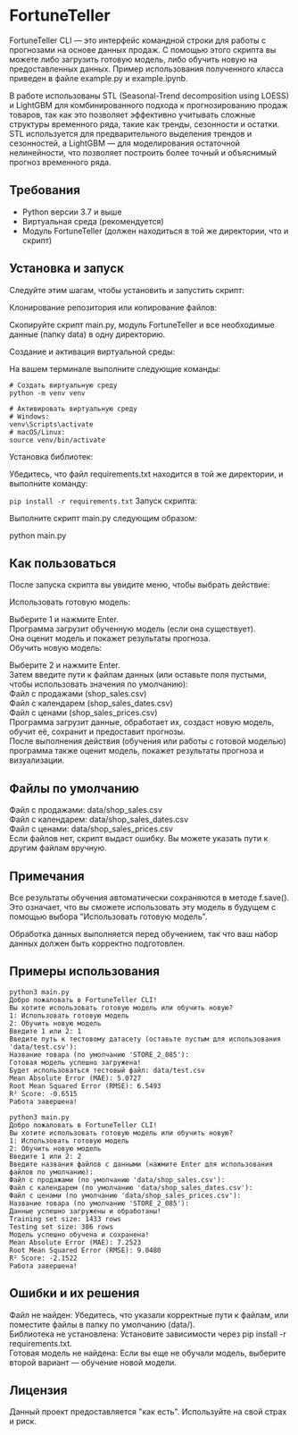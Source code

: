 # FortuneTeller
FortuneTeller CLI — это интерфейс командной строки для работы с прогнозами на основе данных продаж. С помощью этого скрипта вы можете либо загрузить готовую модель, либо обучить новую на предоставленных данных.
Пример использования полученного класса приведен в файле example.py и example.ipynb.
  
В работе использованы STL (Seasonal-Trend decomposition using LOESS) и LightGBM для комбинированного подхода к прогнозированию продаж товаров, так как это позволяет эффективно учитывать сложные структуры временного ряда, такие как тренды, сезонности и остатки. STL используется для предварительного выделения трендов и сезонностей, а LightGBM — для моделирования остаточной нелинейности, что позволяет построить более точный и объяснимый прогноз временного ряда.
  
## Требования  
- Python версии 3.7 и выше  
- Виртуальная среда (рекомендуется)  
- Модуль FortuneTeller (должен находиться в той же директории, что и скрипт)  
## Установка и запуск
Следуйте этим шагам, чтобы установить и запустить скрипт:  
  
Клонирование репозитория или копирование файлов:
  
Скопируйте скрипт main.py, модуль FortuneTeller и все необходимые данные (папку data) в одну директорию.
  
Создание и активация виртуальной среды:
  
На вашем терминале выполните следующие команды:
  
```
# Создать виртуальную среду
python -m venv venv
  
# Активировать виртуальную среду
# Windows:
venv\Scripts\activate
# macOS/Linux:
source venv/bin/activate
```
Установка библиотек:

Убедитесь, что файл requirements.txt находится в той же директории, и выполните команду:

```pip install -r requirements.txt```
Запуск скрипта:
  
Выполните скрипт main.py следующим образом:
  
python main.py
## Как пользоваться
После запуска скрипта вы увидите меню, чтобы выбрать действие:
  
Использовать готовую модель:
  
Выберите 1 и нажмите Enter.  
Программа загрузит обученную модель (если она существует).  
Она оценит модель и покажет результаты прогноза.  
Обучить новую модель:  
  
Выберите 2 и нажмите Enter.  
Затем введите пути к файлам данных (или оставьте поля пустыми, чтобы использовать значения по умолчанию):  
Файл с продажами (shop_sales.csv)  
Файл с календарем (shop_sales_dates.csv)  
Файл с ценами (shop_sales_prices.csv)  
Программа загрузит данные, обработает их, создаст новую модель, обучит её, сохранит и предоставит прогнозы.  
После выполнения действия (обучения или работы с готовой моделью) программа также оценит модель, покажет результаты прогноза и визуализации.  

## Файлы по умолчанию
Файл с продажами: data/shop_sales.csv  
Файл с календарем: data/shop_sales_dates.csv  
Файл с ценами: data/shop_sales_prices.csv  
Если файлов нет, скрипт выдаст ошибку. Вы можете указать пути к другим файлам вручную.  
  
## Примечания
Все результаты обучения автоматически сохраняются в методе f.save(). Это означает, что вы сможете использовать эту модель в будущем с помощью выбора "Использовать готовую модель".
  
Обработка данных выполняется перед обучением, так что ваш набор данных должен быть корректно подготовлен.
## Примеры использования
```
python3 main.py 
Добро пожаловать в FortuneTeller CLI!
Вы хотите использовать готовую модель или обучить новую?
1: Использовать готовую модель
2: Обучить новую модель
Введите 1 или 2: 1
Введите путь к тестовому датасету (оставьте пустым для использования 'data/test.csv'): 
Название товара (по умолчанию 'STORE_2_085'): 
Готовая модель успешно загружена!
Будет использоваться тестовый файл: data/test.csv
Mean Absolute Error (MAE): 5.0727
Root Mean Squared Error (RMSE): 6.5493
R² Score: -0.6515
Работа завершена!
```
```
python3 main.py
Добро пожаловать в FortuneTeller CLI!
Вы хотите использовать готовую модель или обучить новую?
1: Использовать готовую модель
2: Обучить новую модель
Введите 1 или 2: 2
Введите названия файлов с данными (нажмите Enter для использования файлов по умолчанию):
Файл с продажами (по умолчанию 'data/shop_sales.csv'): 
Файл с календарем (по умолчанию 'data/shop_sales_dates.csv'): 
Файл с ценами (по умолчанию 'data/shop_sales_prices.csv'): 
Название товара (по умолчанию 'STORE_2_085'): 
Данные успешно загружены и обработаны!
Training set size: 1433 rows
Testing set size: 386 rows
Модель успешно обучена и сохранена!
Mean Absolute Error (MAE): 7.2523
Root Mean Squared Error (RMSE): 9.0480
R² Score: -2.1522
Работа завершена!
```
## Ошибки и их решения  
Файл не найден: Убедитесь, что указали корректные пути к файлам, или поместите файлы в папку по умолчанию (data/).  
Библиотека не установлена: Установите зависимости через pip install -r requirements.txt.  
Готовая модель не найдена: Если вы еще не обучали модель, выберите второй вариант — обучение новой модели.  
## Лицензия
Данный проект предоставляется "как есть". Используйте на свой страх и риск.
